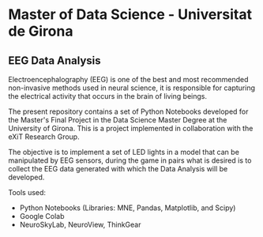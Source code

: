 # Master of Data Science - Universitat de Girona
## EEG Data Analysis

Electroencephalography (EEG) is one of the best and most recommended non-invasive methods used in neural science, it is responsible for capturing the electrical activity that occurs in the brain of living beings.

The present repository contains a set of Python Notebooks developed for the Master's Final Project in the Data Science Master Degree at the University of Girona. This is a project implemented in collaboration with the eXiT Research Group.

The objective is to implement a set of LED lights in a model that can be manipulated by EEG sensors, during the game in pairs what is desired is to collect the EEG data generated with which the Data Analysis will be developed.

Tools used:
* Python Notebooks (Libraries: MNE, Pandas, Matplotlib, and Scipy)
* Google Colab
* NeuroSkyLab, NeuroView, ThinkGear
